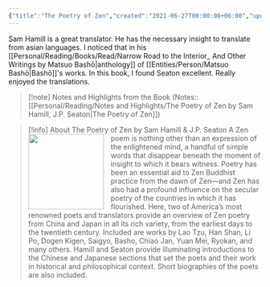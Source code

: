 ```yaml
---
{"title":"The Poetry of Zen","created":"2021-06-27T00:00:00+06:00","updated":"2023-03-15T23:13:39+06:00","read_count":1,"authors":["Sam Hamill","J.P. Seaton"],"isbn10":"159030425X","status":"Read","rating":5,"reviewed":true,"cover":"https://books.google.com/books/content?id=JvRSUOMYLeMC&printsec=frontcover&img=1&zoom=1&edge=curl&source=gbs_api","tags":["buddhism","japanese","medieval","poetry"],"dg-publish":true,"log":[{"status":"Read","timestamp":"2021-06-29T00:00:00+06:00"},{"status":"To Read","timestamp":"2021-06-27T00:00:00+06:00"}],"dg-path":"Reading/Books/Read/The Poetry of Zen by Sam Hamill.md","permalink":"/reading/books/read/the-poetry-of-zen-by-sam-hamill/","dgPassFrontmatter":true,"noteIcon":"1"}
---
```


Sam Hamill is a great translator. He has the necessary insight to translate from asian languages. I noticed that in his [[Personal/Reading/Books/Read/Narrow Road to the Interior_ And Other Writings by Matsuo Bashō\|anthology]] of [[Entities/Person/Matsuo Bashō\|Bashō]]'s works. In this book, I found Seaton excellent. Really enjoyed the translations.

> [!note] Notes and Highlights from the Book
> (Notes:: [[Personal/Reading/Notes and Highlights/The Poetry of Zen by Sam Hamill, J.P. Seaton\|The Poetry of Zen]])

> [!info] About The Poetry of Zen by Sam Hamill & J.P. Seaton
><img src="https://books.google.com/books/content?id=JvRSUOMYLeMC&printsec=frontcover&img=1&zoom=1&edge=curl&source=gbs_api" style="float: left; margin-right: 1em;width: 150px; height: auto;" /> A Zen poem is nothing other than an expression of the enlightened mind, a handful of simple words that disappear beneath the moment of insight to which it bears witness. Poetry has been an essential aid to Zen Buddhist practice from the dawn of Zen—and Zen has also had a profound influence on the secular poetry of the countries in which it has flourished. Here, two of America’s most renowned poets and translators provide an overview of Zen poetry from China and Japan in all its rich variety, from the earliest days to the twentieth century. Included are works by Lao Tzu, Han Shan, Li Po, Dogen Kigen, Saigyo, Basho, Chiao Jan, Yuan Mei, Ryokan, and many others. Hamill and Seaton provide illuminating introductions to the Chinese and Japanese sections that set the poets and their work in historical and philosophical context. Short biographies of the poets are also included.